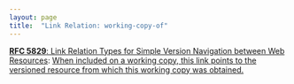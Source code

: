 ```yaml
---
layout: page
title:  "Link Relation: working-copy-of"
---
```


[**RFC 5829**: Link Relation Types for Simple Version Navigation between Web Resources](/specs/IETF/RFC/5829 "This specification defines a set of link relation types that may be used on Web resources for navigation between a resource and other resources related to version control, such as past versions and working copies."): [When included on a working copy, this link points to the versioned resource from which this working copy was obtained.]()

